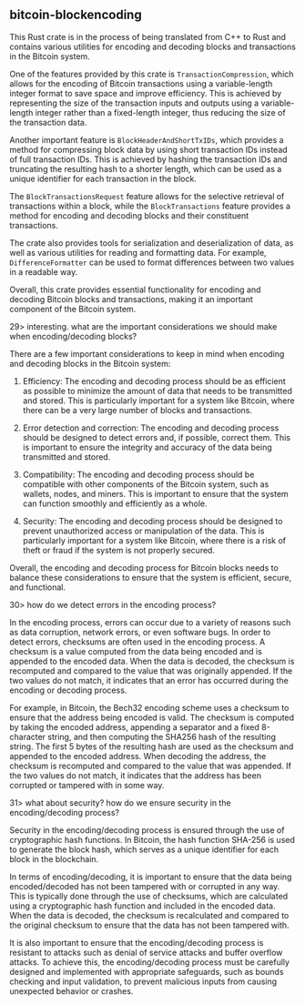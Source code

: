 ## bitcoin-blockencoding

This Rust crate is in the process of being
translated from C++ to Rust and contains various
utilities for encoding and decoding blocks and
transactions in the Bitcoin system.

One of the features provided by this crate is
`TransactionCompression`, which allows for the
encoding of Bitcoin transactions using
a variable-length integer format to save space and
improve efficiency. This is achieved by
representing the size of the transaction inputs
and outputs using a variable-length integer rather
than a fixed-length integer, thus reducing the
size of the transaction data.

Another important feature is
`BlockHeaderAndShortTxIDs`, which provides
a method for compressing block data by using short
transaction IDs instead of full transaction
IDs. This is achieved by hashing the transaction
IDs and truncating the resulting hash to a shorter
length, which can be used as a unique identifier
for each transaction in the block.

The `BlockTransactionsRequest` feature allows for
the selective retrieval of transactions within
a block, while the `BlockTransactions` feature
provides a method for encoding and decoding blocks
and their constituent transactions.

The crate also provides tools for serialization
and deserialization of data, as well as various
utilities for reading and formatting data. For
example, `DifferenceFormatter` can be used to
format differences between two values in
a readable way.

Overall, this crate provides essential
functionality for encoding and decoding Bitcoin
blocks and transactions, making it an important
component of the Bitcoin system.

29> interesting.  what are the important
considerations we should make when
encoding/decoding blocks?

There are a few important considerations to keep
in mind when encoding and decoding blocks in the
Bitcoin system:

1. Efficiency: The encoding and decoding process
   should be as efficient as possible to minimize
   the amount of data that needs to be transmitted
   and stored. This is particularly important for
   a system like Bitcoin, where there can be
   a very large number of blocks and transactions.

2. Error detection and correction: The encoding
   and decoding process should be designed to
   detect errors and, if possible, correct
   them. This is important to ensure the integrity
   and accuracy of the data being transmitted and
   stored.

3. Compatibility: The encoding and decoding
   process should be compatible with other
   components of the Bitcoin system, such as
   wallets, nodes, and miners. This is important
   to ensure that the system can function smoothly
   and efficiently as a whole.

4. Security: The encoding and decoding process
   should be designed to prevent unauthorized
   access or manipulation of the data. This is
   particularly important for a system like
   Bitcoin, where there is a risk of theft or
   fraud if the system is not properly secured.

Overall, the encoding and decoding process for
Bitcoin blocks needs to balance these
considerations to ensure that the system is
efficient, secure, and functional.

30> how do we detect errors in the encoding
process?

In the encoding process, errors can occur due to
a variety of reasons such as data corruption,
network errors, or even software bugs. In order to
detect errors, checksums are often used in the
encoding process. A checksum is a value computed
from the data being encoded and is appended to the
encoded data. When the data is decoded, the
checksum is recomputed and compared to the value
that was originally appended. If the two values do
not match, it indicates that an error has occurred
during the encoding or decoding process.

For example, in Bitcoin, the Bech32 encoding
scheme uses a checksum to ensure that the address
being encoded is valid. The checksum is computed
by taking the encoded address, appending
a separator and a fixed 8-character string, and
then computing the SHA256 hash of the resulting
string. The first 5 bytes of the resulting hash
are used as the checksum and appended to the
encoded address. When decoding the address, the
checksum is recomputed and compared to the value
that was appended. If the two values do not match,
it indicates that the address has been corrupted
or tampered with in some way.

31> what about security? how do we ensure security
in the encoding/decoding process?

Security in the encoding/decoding process is
ensured through the use of cryptographic hash
functions. In Bitcoin, the hash function SHA-256
is used to generate the block hash, which serves
as a unique identifier for each block in the
blockchain.

In terms of encoding/decoding, it is important to
ensure that the data being encoded/decoded has not
been tampered with or corrupted in any way. This
is typically done through the use of checksums,
which are calculated using a cryptographic hash
function and included in the encoded data. When
the data is decoded, the checksum is recalculated
and compared to the original checksum to ensure
that the data has not been tampered with.

It is also important to ensure that the
encoding/decoding process is resistant to attacks
such as denial of service attacks and buffer
overflow attacks. To achieve this, the
encoding/decoding process must be carefully
designed and implemented with appropriate
safeguards, such as bounds checking and input
validation, to prevent malicious inputs from
causing unexpected behavior or crashes.
